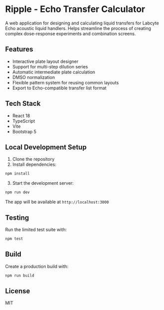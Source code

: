 # Ripple - Echo Transfer Calculator

A web application for designing and calculating liquid transfers for Labcyte Echo acoustic liquid handlers. Helps streamline the process of creating complex dose-response experiments and combination screens.

## Features

- Interactive plate layout designer
- Support for multi-step dilution series
- Automatic intermediate plate calculation
- DMSO normalization
- Flexible pattern system for reusing common layouts
- Export to Echo-compatible transfer list format

## Tech Stack

- React 18
- TypeScript
- Vite
- Bootstrap 5

## Local Development Setup

1. Clone the repository
2. Install dependencies:
```bash
npm install
```

3. Start the development server:
```bash
npm run dev
```

The app will be available at `http://localhost:3000`

## Testing

Run the limited test suite with:
```bash
npm test
```

## Build

Create a production build with:
```bash
npm run build
```

## License

MIT